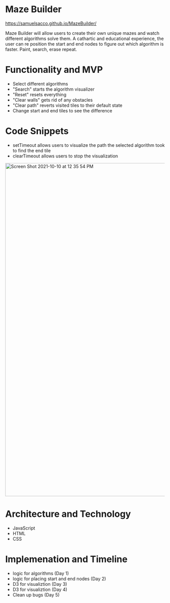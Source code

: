 # Maze Builder
https://samuelsacco.github.io/MazeBuilder/

Maze Builder will allow users to create their own unique mazes and watch different algorithms solve them. A cathartic and educational experience, the user can re position the start and end nodes to figure out which algorithm is faster. Paint, search, erase repeat. 

<!-- # Wireframe
<img width="1024" alt="Screen Shot 2021-07-26 at 9 48 21 AM" src="https://user-images.githubusercontent.com/76980320/127000984-8f6bad5d-65b9-4f32-8b74-44e582e984d4.png"> -->

# Functionality and MVP
* Select different algorithms
* "Search" starts the algorithm visualizer
* "Reset" resets everything
* "Clear walls" gets rid of any obstacles
* "Clear path" reverts visited tiles to their default state
* Change start and end tiles to see the difference

# Code Snippets
* setTimeout allows users to visualize the path the selected algorithm took to find the end tile
* clearTimeout allows users to stop the visualization

<img width="1053" alt="Screen Shot 2021-10-10 at 12 35 54 PM" src="https://user-images.githubusercontent.com/76980320/136710877-3f331b1d-cae2-40b5-ab2d-fc05d3f7abf6.png">

# Architecture and Technology
* JavaScript
* HTML
* CSS

# Implemenation and Timeline
* logic for algorithms (Day 1)
* logic for placing start and end nodes (Day 2)
* D3 for visualiztion (Day 3)
* D3 for visualiztion (Day 4)
* Clean up bugs (Day 5)
